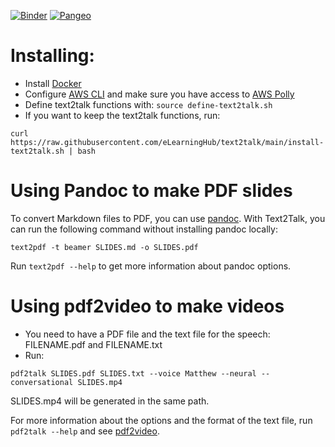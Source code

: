 [![Binder](https://mybinder.org/badge_logo.svg)](https://mybinder.org/v2/gh/eLearningHub/pdf2video/main)
[![Pangeo](https://binder.pangeo.io/badge.svg)](https://binder.pangeo.io/v2/gh/eLearningHub/pdf2video/main)

# Installing: 

* Install [Docker](https://docs.docker.com/get-docker/)
* Configure [AWS CLI](https://docs.aws.amazon.com/cli/latest/userguide/cli-chap-install.html) and make sure you have access to [AWS Polly](https://docs.aws.amazon.com/polly/latest/dg/setting-up.html)
* Define text2talk functions with: `source define-text2talk.sh`
* If you want to keep the text2talk functions, run: 
```
curl https://raw.githubusercontent.com/eLearningHub/text2talk/main/install-text2talk.sh | bash
```

# Using Pandoc to make PDF slides
To convert Markdown files to PDF, you can use [pandoc](https://pandoc.org/). With Text2Talk, you can run the following command without installing pandoc locally:
```
text2pdf -t beamer SLIDES.md -o SLIDES.pdf
```
Run `text2pdf --help` to get more information about pandoc options. 

# Using pdf2video to make videos
* You need to have a PDF file and the text file for the speech: FILENAME.pdf and FILENAME.txt
* Run:
```
pdf2talk SLIDES.pdf SLIDES.txt --voice Matthew --neural --conversational SLIDES.mp4
```
SLIDES.mp4 will be generated in the same path.

For more information about the options and the format of the text file, run `pdf2talk --help` and see [pdf2video](https://github.com/tjunttila/pdf2video).
